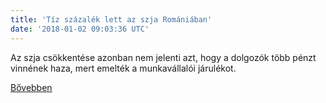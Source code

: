 ```yaml
---
title: 'Tíz százalék lett az szja Romániában'
date: '2018-01-02 09:03:36 UTC'
---
```


Az szja csökkentése azonban nem jelenti azt, hogy a dolgozók több pénzt vinnének haza, mert emelték a munkavállalói járulékot.


[Bővebben](http://ift.tt/2lFPv5L)
